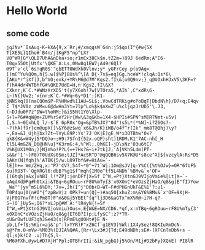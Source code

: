 # Hello World

## some code

```jqJNv*`IsAug-K~kXA{9,x`Rr;#/xmqqsW`G4n:j5$qo(I^{#w{5X T[XE5L}QIho#`B4n/j|KgF5"np^LX?V0^WR}G*\QLB7UhA&nDka+so;r1mCx38Ck$n.tZ2m=)89J 6edRm;A"E6-T0qx55Ot|Utfx'\QKE`A:Ls,0Nw8g1EW7;A49r6Ql?@9T`v'cl`6s!qR0S'"qbETT0WdXk0Vlnv;y* yGFrCey p(o9Aq=[(mC^Yu%Q0m,h{5.w[$%P}8Us%^\[A D{-7s$=eq]Gg.hceW*!clqA:Qs*6\[AKo*r^jXf|3,b^VO;exk/+YR\M6@d7M'Kgs2.fI\&[o0Q9nv;}_q@UOxhHJxV5\3KF=?f(hA4dr4WTBhfG#\QKE7UdE=H,n'Kgs2.fI\&X?CXknr;K`C.*#WNzXrXD5't(y7X6oh!7w[VTOra5,*AIh`,C"xdR\6-L~)N{}Uw2;'x{nr;K`C.*#Wq~6y*D1';)K1-jNNSkq]0(naCQ0m$P~R%HNwd%11AU=SL$;,VowCdTRKig#cPoBqT|DbdN\h}/D7+q;E4qvC T$*JV0z_zWM=u6@dwHn3Yt=7lp^Lo%$k$nXwZ`u%cljqzJrUD5'\.J3,(~DJdu0P7z"DW=t%oNM;}&iS5Nt1Y0\Xlp-S+l=P6##qW@m+ZUM%rSeY2Hr{Ww\&3q&Kb=1X4-$HPIi#SPN^sM]R7Nmt-u5v][,S.h~0[xhLQ_l/-$`E 6pR0x'Og=&pTB%JX?"0d")s5L*(*%N]~i?Z6Os?-~?)hA)f9r}cm@upX{]\&Y6@z$wq`x6&Jh/K}iWB/o4f^r(Ik" mm8T@Bhj)\y?~,Ea=&I_Ujh|bx?Zt~lVyL89P:Ys'7J'OK|E)gE_W*x3OTBhw"0x?qk8{K&=W4yj5*DQ)o~;H9:7SfnI{52x.oQP)sht)1RDM.K1'7AC-nh[_H tl5L4m&ZN_D6@HN\u}*K3rmG:4,%^Wl;.0hKE]-jD\sNz'03u6tC?V%K@UX1M0n;)}N}m%o!P?L(=+7Hs?&~i+7tk]J;'A]VKh5L4m(PT-s&&r'1'~)F8)T0UdXs0Sm;tJZ]*AcSR^D"@qQQB6sv5X7K@U*s8ce"X|${vzcylA:Rs*D51AKn(N]fqh]%'ATBK{5/w.U89Tbf&#=HiAu=`-lE]h+=_Wm/ZHg,x:"P7'CV?,54f~*0^+7t`Wj:1Om@sJV]q-Y%C({%t%OJw}=OR"6fUF5 &u]RO3T~`QgXRGl6:dbB?%g1$f^mqh{1M0o^tf5L4NDh`%BMv&`x'OF=[(6tqh|a&x]xhBI_l!*ZP}:j4nDFf|X=Sf I^W,=Pt}XtnGJ9VIjoVmie%[Lt]X~`-eAqdXd@Pg#h0txi:&TBq~6gROuu~rF8U%mTy{3'x0XOnC*eVOzsZjHaO/q8&g|E"fI)Yow_Wa"'|yx^mSL6%DY;'7v=,Jh(I^j"D0b+B~WT~F#dPHGnUkF&E%1'?:u1-T0P4qu|0(n#I"{^zpBwV|z OPk?+un(Q]~)#aq50[xhuZ:m\&Y6%BMv&`x'OF=9XjH-VjF0G7nvfF!cPm8T)F"m&0&j5YBEt^{q"lj3D6&aGTx^mX%R@~i?H-q?-S~)O`}Uy5=;Q6?*xLJp@#W`A:"lR4yN{!=Sf I^W,=Pt}XtnGJ9VIjoVmiu)Ous=,E{W&E=NX/CD6.*qf,x:nTBq~6gROuu~rF8U%mTy{3'x0XOnC*eVOzsZjHaO/q8&g|ET6B?I)p;Lfy$C":z?*TR-oU&rDwfLUF3qhJ&e43(s]RPmE%gUOHt#}E N-pb,Lf+f$;%Kir=aj&'p":lxYYR)F"xZ6Cf`g1EV3|%Wl:1X4ySez!8QKIuXmDcN-s@*Pm.O~mVw~%M03%(DJIA%Q#A,{Rr+\Lx3#J{Td;E49dNDh;sE#-[XFCnTeDbN+s -Ql;s}k!C2 .u]Th{5,l-%M6@FXh,@ywL#D7XjH^Ppl;OTBhrIIi:&iN_pgbG)j5%On/M1j#D2bPy}XQkE) PI8lR```
